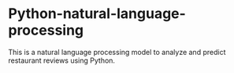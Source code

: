 # Python-natural-language-processing
This is a natural language processing model to analyze and predict restaurant reviews using Python.
